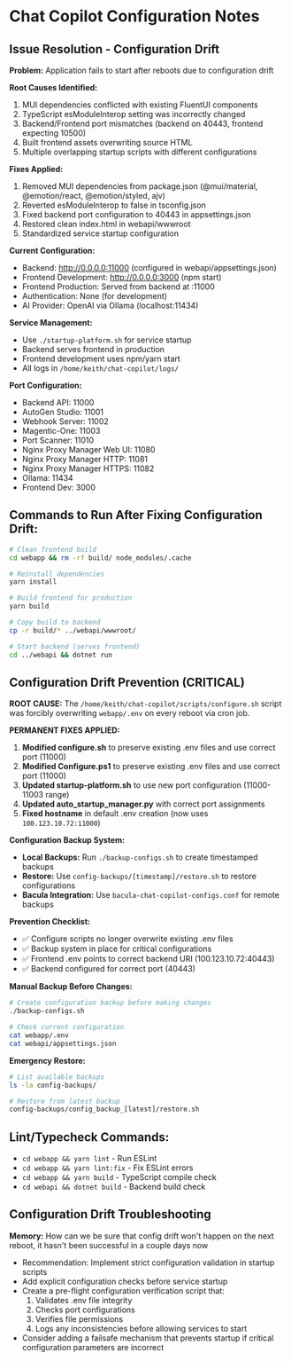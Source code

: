 # Chat Copilot Configuration Notes

## Issue Resolution - Configuration Drift

**Problem:** Application fails to start after reboots due to configuration drift

**Root Causes Identified:**
1. MUI dependencies conflicted with existing FluentUI components
2. TypeScript esModuleInterop setting was incorrectly changed
3. Backend/Frontend port mismatches (backend on 40443, frontend expecting 10500)
4. Built frontend assets overwriting source HTML
5. Multiple overlapping startup scripts with different configurations

**Fixes Applied:**
1. Removed MUI dependencies from package.json (@mui/material, @emotion/react, @emotion/styled, ajv)
2. Reverted esModuleInterop to false in tsconfig.json
3. Fixed backend port configuration to 40443 in appsettings.json
4. Restored clean index.html in webapi/wwwroot
5. Standardized service startup configuration

**Current Configuration:**
- Backend: http://0.0.0.0:11000 (configured in webapi/appsettings.json)
- Frontend Development: http://0.0.0.0:3000 (npm start)
- Frontend Production: Served from backend at :11000
- Authentication: None (for development)
- AI Provider: OpenAI via Ollama (localhost:11434)

**Service Management:**
- Use `./startup-platform.sh` for service startup
- Backend serves frontend in production
- Frontend development uses npm/yarn start
- All logs in `/home/keith/chat-copilot/logs/`

**Port Configuration:**
- Backend API: 11000
- AutoGen Studio: 11001
- Webhook Server: 11002
- Magentic-One: 11003
- Port Scanner: 11010
- Nginx Proxy Manager Web UI: 11080
- Nginx Proxy Manager HTTP: 11081
- Nginx Proxy Manager HTTPS: 11082
- Ollama: 11434
- Frontend Dev: 3000

## Commands to Run After Fixing Configuration Drift:

```bash
# Clean frontend build
cd webapp && rm -rf build/ node_modules/.cache

# Reinstall dependencies
yarn install

# Build frontend for production
yarn build

# Copy build to backend
cp -r build/* ../webapi/wwwroot/

# Start backend (serves frontend)
cd ../webapi && dotnet run
```

## Configuration Drift Prevention (CRITICAL)

**ROOT CAUSE:** The `/home/keith/chat-copilot/scripts/configure.sh` script was forcibly overwriting `webapp/.env` on every reboot via cron job.

**PERMANENT FIXES APPLIED:**
1. **Modified configure.sh** to preserve existing .env files and use correct port (11000)
2. **Modified Configure.ps1** to preserve existing .env files and use correct port (11000)
3. **Updated startup-platform.sh** to use new port configuration (11000-11003 range)
4. **Updated auto_startup_manager.py** with correct port assignments
5. **Fixed hostname** in default .env creation (now uses `100.123.10.72:11000`)

**Configuration Backup System:**
- **Local Backups:** Run `./backup-configs.sh` to create timestamped backups
- **Restore:** Use `config-backups/[timestamp]/restore.sh` to restore configurations
- **Bacula Integration:** Use `bacula-chat-copilot-configs.conf` for remote backups

**Prevention Checklist:**
- ✅ Configure scripts no longer overwrite existing .env files
- ✅ Backup system in place for critical configurations
- ✅ Frontend .env points to correct backend URI (100.123.10.72:40443)
- ✅ Backend configured for correct port (40443)

**Manual Backup Before Changes:**
```bash
# Create configuration backup before making changes
./backup-configs.sh

# Check current configuration
cat webapp/.env
cat webapi/appsettings.json
```

**Emergency Restore:**
```bash
# List available backups
ls -la config-backups/

# Restore from latest backup
config-backups/config_backup_[latest]/restore.sh
```

## Lint/Typecheck Commands:
- `cd webapp && yarn lint` - Run ESLint
- `cd webapp && yarn lint:fix` - Fix ESLint errors  
- `cd webapp && yarn build` - TypeScript compile check
- `cd webapi && dotnet build` - Backend build check

## Configuration Drift Troubleshooting

**Memory:** How can we be sure that config drift won't happen on the next reboot, it hasn't been successful in a couple days now
- Recommendation: Implement strict configuration validation in startup scripts
- Add explicit configuration checks before service startup
- Create a pre-flight configuration verification script that:
  1. Validates .env file integrity
  2. Checks port configurations
  3. Verifies file permissions
  4. Logs any inconsistencies before allowing services to start
- Consider adding a failsafe mechanism that prevents startup if critical configuration parameters are incorrect
